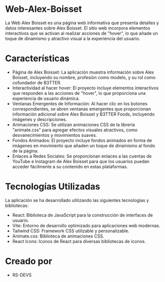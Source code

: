 # Web-Alex-Boisset

La Web Alex Boisset es una página web informativa que presenta detalles y datos interesantes sobre Alex Boisset. El sitio web incorpora elementos interactivos que se activan al realizar acciones de "hover", lo que añade un toque de dinamismo y atractivo visual a la experiencia del usuario.

# Características

- Página de Alex Boisset: La aplicación muestra información sobre Alex Boisset, incluyendo su nombre, profesión como modelo, y su rol como cofundador de B3TTER.
- Interactividad al hacer hover: El proyecto incluye elementos interactivos que responden a las acciones de "hover", lo que proporciona una experiencia de usuario dinámica.
- Ventanas Emergentes de Información: Al hacer clic en los botones correspondientes, se abren ventanas emergentes que proporcionan información adicional sobre Alex Boisset y B3TTER Foods, incluyendo imágenes y descripciones.
- Animaciones CSS: Se utilizan animaciones CSS de la librería "animate.css" para agregar efectos visuales atractivos, como desvanecimientos y movimientos suaves.
- Fondos Animados: El proyecto incluye fondos animados en forma de imágenes en movimiento que añaden un toque de dinamismo al fondo de la página.
- Enlaces a Redes Sociales: Se proporcionan enlaces a las cuentas de YouTube e Instagram de Alex Boisset para que los usuarios puedan acceder fácilmente a su contenido en estas plataformas.

# Tecnologías Utilizadas

La aplicación se ha desarrollado utilizando las siguientes tecnologías y bibliotecas:

- React: Biblioteca de JavaScript para la construcción de interfaces de usuario.
- Vite: Entorno de desarrollo optimizado para aplicaciones web modernas.
- Tailwind CSS: Framework CSS utilizable y personalizable.
- Animate.css: Biblioteca de animaciones CSS.
- React Icons: Iconos de React para diversas bibliotecas de iconos.

# Creado por

- RS-DEVS